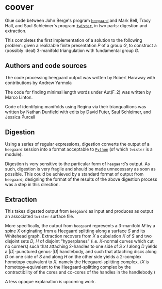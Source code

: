 # coover
Glue code between John Berge's program 
[`heegaard`](https://www.math.uic.edu/t3m) and Mark Bell,
Tracy Hall, and Saul Schleimer's program
[`twister`](https://bitbucket.org/Mark_Bell/twister), in two
parts: digestion and extraction. 

This completes the first implementation
of a solution to the following problem: given a realizable finite
presentation *P* of a group *G*, to construct a (possibly ideal) 3-manifold
triangulation with fundamental group *G*.

## Authors and code sources

The code processing heegaard output was written by Robert
Haraway with contributions by Andrew Yarmola

The code for finding minimal length words under Aut(F_2)
was written by Marco Linton.

Code of identifying manifolds using Regina via their
triangualtions was written by Nathan Dunfield with edits
by David Futer, Saul Schleimer, and Jessica Purcell 

## Digestion
Using a series of regular expressions, digestion
converts the output of a `heegaard` session into
a format acceptable to [`Python`](https://www.python.org/)
(of which `twister` is a module).

Digestion is very sensitive to the particular form of
`heegaard`'s output. As such, digestion is very fragile and
should be made unnecessary as soon as possible. This could be
achieved by a standard format of output from `heegaard`; 
designing the format of the results of the above digestion 
process was a step in this direction.

## Extraction
This takes digested output from `heegaard` as input and
produces as output an associated `twister` surface file.

More specifically, the output from `heegaard` represents
a 3-manifold *M* by a spine *X* originating from a Heegaard
splitting along a surface *S* and its Whitehead graph. 
Extraction recovers from *X* a cubulation *K* of *S* and
two disjoint sets *D*, *H* of disjoint "hyperplanes" 
(i.e. *K*-normal curves which cut no corners) such that
attaching 2-handles to one side of *S x I* along *D* yields
a |*D*|-punctured genus-|*D*| handlebody, and such that
attaching discs along *D* on one side of *S* and along
*H* on the other side yields a 2-complex homotopy equivalent
to *X*, namely the Heegaard-splitting complex. (*X* is 
homotopy-equivalent to the Heegaard-splitting complex
by the contractibility of the cores and co-cores of the
handles in the handlebody.)

A less opaque explanation is upcoming work.
